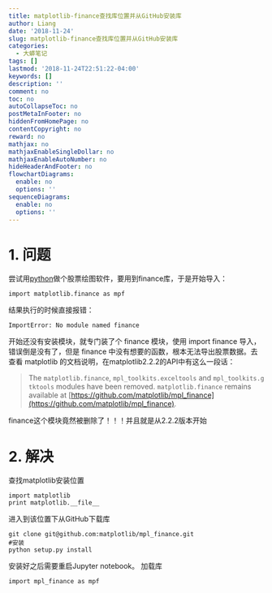 ```yaml
---
title: matplotlib-finance查找库位置并从GitHub安装库
author: Liang
date: '2018-11-24'
slug: matplotlib-finance查找库位置并从GitHub安装库
categories:
  - 大蟒笔记
tags: []
lastmod: '2018-11-24T22:51:22-04:00'
keywords: []
description: ''
comment: no
toc: no
autoCollapseToc: no
postMetaInFooter: no
hiddenFromHomePage: no
contentCopyright: no
reward: no
mathjax: no
mathjaxEnableSingleDollar: no
mathjaxEnableAutoNumber: no
hideHeaderAndFooter: no
flowchartDiagrams:
  enable: no
  options: ''
sequenceDiagrams:
  enable: no
  options: ''
---
```

# 1. 问题
尝试用[python](http://www.classnotes.cn/tag/python/ "python")做个股票绘图软件，要用到finance库，于是开始导入：
```
import matplotlib.finance as mpf
```
结果执行的时候直接报错：
```
ImportError: No module named finance
```
开始还没有安装模块，就专门装了个 finance 模块，使用 import finance 导入，错误倒是没有了，但是 finance 中没有想要的函数，根本无法导出股票数据。去查看 matplotlib 的文档说明，在matplotlib2.2.2的API中有这么一段话：

>The `matplotlib.finance`, `mpl_toolkits.exceltools` and `mpl_toolkits.gtktools` modules have been removed. `matplotlib.finance` remains available at [https://github.com/matplotlib/mpl_finance](https://github.com/matplotlib/mpl_finance).

finance这个模块竟然被删除了！！！并且就是从2.2.2版本开始

# 2. 解决

查找matplotlib安装位置
```
import matplotlib
print matplotlib.__file__
```
进入到该位置下从GitHub下载库
```
git clone git@github.com:matplotlib/mpl_finance.git
#安装
python setup.py install
```
安装好之后需要重启Jupyter notebook。
加载库
```
import mpl_finance as mpf
```
